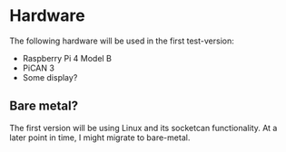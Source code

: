 # Hardware

The following hardware will be used in the first test-version:

- Raspberry Pi 4 Model B
- PiCAN 3
- Some display?

## Bare metal?

The first version will be using Linux and its socketcan functionality. At a later point in time, I might migrate to bare-metal.